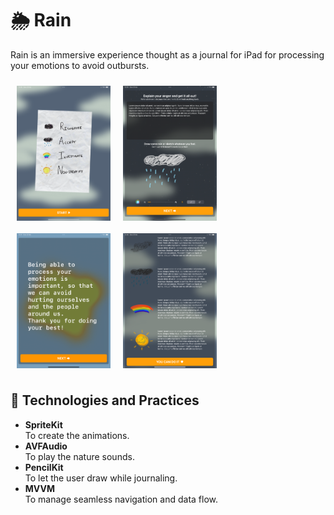 # 🌦️ Rain

Rain is an immersive experience thought as a journal for iPad for processing your emotions to avoid outbursts.


<div style="display: flex; flex-wrap: wrap; justify-content: left;">
  <img src="./images/rain1.png" alt="Description of image1" style="max-width: 20%; min-width:150px; margin: 10px; height: auto;">
  <img src="./images/rain2.png" alt="Description of image1" style="max-width: 20%; min-width:150px; margin: 10px; height: auto;">
  <img src="./images/rain3.png" alt="Description of image1" style="max-width: 20%; min-width:150px; margin: 10px; height: auto;">
  <img src="./images/rain4.png" alt="Description of image1" style="max-width: 20%; min-width:150px; margin: 10px; height: auto;">
</div>



## 🔧 Technologies and Practices

- <b>SpriteKit</b><br/>
To create the animations.
- <b>AVFAudio</b><br/>
To play the nature sounds.
- <b>PencilKit</b><br/>
To let the user draw while journaling.
- <b>MVVM</b><br/>
To manage seamless navigation and data flow.

